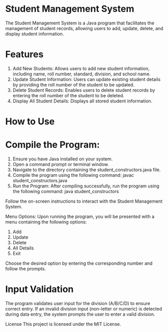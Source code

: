 # Student Management System
 The Student Management System is a Java program that facilitates the management of student records, allowing users to add, update, delete, and display student information.

# Features
1. Add New Students: Allows users to add new student information, including name, roll number, standard, division, and school name.
2. Update Student Information: Users can update existing student details by providing the roll number of the student to be updated.
3. Delete Student Records: Enables users to delete student records by entering the roll number of the student to be deleted.
4. Display All Student Details: Displays all stored student information.


# How to Use
# Compile the Program:
1. Ensure you have Java installed on your system.
2. Open a command prompt or terminal window.
3. Navigate to the directory containing the student_constructors.java file.
4. Compile the program using the following command:
    javac student_constructors.java
5. Run the Program: After compiling successfully, run the program using the following command:
    java student_constructors

Follow the on-screen instructions to interact with the Student Management System.

Menu Options:
Upon running the program, you will be presented with a menu containing the following options:
1. Add
2. Update
3. Delete
4. All Details
5. Exit

Choose the desired option by entering the corresponding number and follow the prompts.

# Input Validation
The program validates user input for the division (A/B/C/D) to ensure correct entry.
If an invalid division input (non-letter or numeric) is detected during data entry, the system prompts the user to enter a valid division.

License
This project is licensed under the MIT License.
